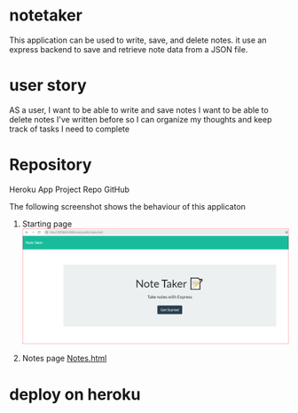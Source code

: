 # notetaker
This application can be used to write, save, and delete notes. it use an express backend to save and retrieve note data from a JSON file.
# user story 

AS a user, I want to be able to write and save notes
I want to be able to delete notes I've written before so I can organize my thoughts and keep track of tasks I need to complete

# Repository
Heroku App
Project Repo
GitHub

The following screenshot shows the behaviour of this applicaton
1. Starting page ![index.html](./main/public/assets/img/index.png)

2. Notes page [Notes.html](./main/public/assets/img/notes.png)

# deploy on heroku

